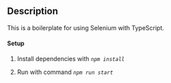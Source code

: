 ## Description

This is a boilerplate for using Selenium with TypeScript.

#### Setup ####

  1. Install dependencies with *```npm install```*

  2. Run with command *```npm run start```*
